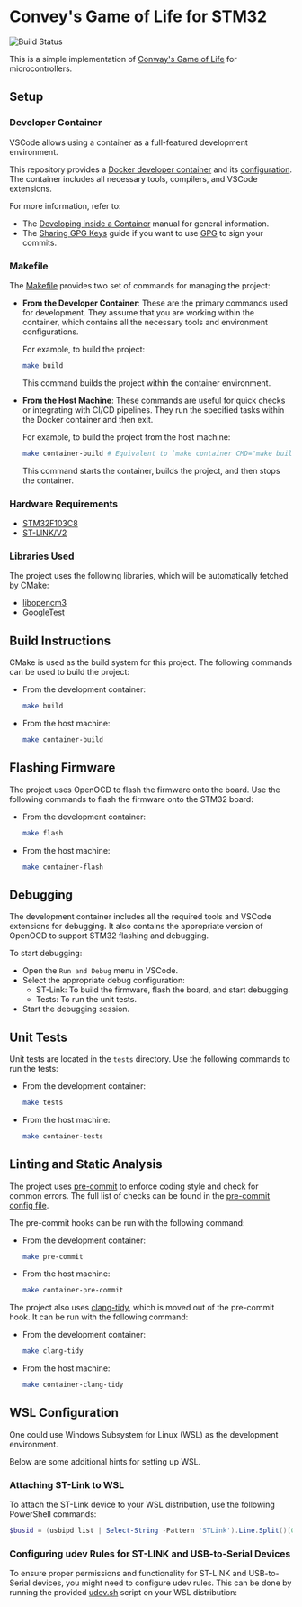 # Convey's Game of Life for STM32

![Build Status](https://github.com/kpada/game_of_life/actions/workflows/main.yaml/badge.svg)

This is a simple implementation of [Conway's Game of Life](https://en.wikipedia.org/wiki/Conway%27s_Game_of_Life) for
microcontrollers.

## Setup

### Developer Container

VSCode allows using a container as a full-featured development environment.

This repository provides a [Docker developer container](.devcontainer/Dockerfile) and its
[configuration](.devcontainer/devcontainer.json). The container includes all necessary tools, compilers, and VSCode
extensions.

For more information, refer to:

- The [Developing inside a Container](https://code.visualstudio.com/docs/devcontainers/containers) manual for general
  information.
- The
  [Sharing GPG Keys](https://code.visualstudio.com/remote/advancedcontainers/sharing-git-credentials#_sharing-gpg-keys)
  guide if you want to use [GPG](https://www.gnupg.org/) to sign your commits.

### Makefile

The [Makefile](Makefile) provides two set of commands for managing the project:

- **From the Developer Container**: These are the primary commands used for development. They assume that you are
  working within the container, which contains all the necessary tools and environment configurations.

  For example, to build the project:

  ```sh
  make build
  ```

  This command builds the project within the container environment.

- **From the Host Machine**: These commands are useful for quick checks or integrating with CI/CD pipelines. They run
  the specified tasks within the Docker container and then exit.

  For example, to build the project from the host machine:

  ```sh
  make container-build # Equivalent to `make container CMD="make build"`
  ```

  This command starts the container, builds the project, and then stops the container.

### Hardware Requirements

- [STM32F103C8](https://www.st.com/en/microcontrollers/stm32f103c8.html)
- [ST-LINK/V2](https://www.st.com/en/development-tools/st-link-v2.html)

### Libraries Used

The project uses the following libraries, which will be automatically fetched by CMake:

- [libopencm3](https://github.com/libopencm3/libopencm3)
- [GoogleTest](https://github.com/google/googletest)

## Build Instructions

CMake is used as the build system for this project. The following commands can be used to build the project:

- From the development container:

  ```sh
  make build
  ```

- From the host machine:

  ```sh
  make container-build
  ```

## Flashing Firmware

The project uses OpenOCD to flash the firmware onto the board. Use the following commands to flash the firmware onto the
STM32 board:

- From the development container:

  ```sh
  make flash
  ```

- From the host machine:

  ```sh
  make container-flash
  ```

## Debugging

The development container includes all the required tools and VSCode extensions for debugging. It also contains the
appropriate version of OpenOCD to support STM32 flashing and debugging.

To start debugging:

- Open the `Run and Debug` menu in VSCode.
- Select the appropriate debug configuration:
  - ST-Link: To build the firmware, flash the board, and start debugging.
  - Tests: To run the unit tests.
- Start the debugging session.

## Unit Tests

Unit tests are located in the `tests` directory. Use the following commands to run the tests:

- From the development container:

  ```sh
  make tests
  ```

- From the host machine:

  ```sh
  make container-tests
  ```

## Linting and Static Analysis

The project uses [pre-commit](https://pre-commit.com/) to enforce coding style and check for common errors. The full
list of checks can be found in the [pre-commit config file](.pre-commit-config.yaml).

The pre-commit hooks can be run with the following command:

- From the development container:

  ```sh
  make pre-commit
  ```

- From the host machine:

  ```sh
  make container-pre-commit
  ```

The project also uses [clang-tidy](https://clang.llvm.org/extra/clang-tidy.html), which is moved out of the pre-commit
hook. It can be run with the following command:

- From the development container:

  ```sh
  make clang-tidy
  ```

- From the host machine:

  ```sh
  make container-clang-tidy
  ```

## WSL Configuration

One could use Windows Subsystem for Linux (WSL) as the development environment.

Below are some additional hints for setting up WSL.

### Attaching ST-Link to WSL

To attach the ST-Link device to your WSL distribution, use the following PowerShell commands:

```powershell
$busid = (usbipd list | Select-String -Pattern 'STLink').Line.Split()[0]; usbipd wsl attach --busid $busid --distribution Ubuntu
```

### Configuring udev Rules for ST-LINK and USB-to-Serial Devices

To ensure proper permissions and functionality for ST-LINK and USB-to-Serial devices, you might need to configure udev
rules. This can be done by running the provided [udev.sh](tools/udev.sh) script on your WSL distribution:
